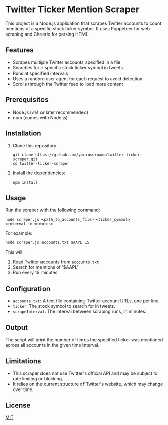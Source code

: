# Twitter Ticker Mention Scraper

This project is a Node.js application that scrapes Twitter accounts to count mentions of a specific stock ticker symbol. It uses Puppeteer for web scraping and Cheerio for parsing HTML.

## Features

- Scrapes multiple Twitter accounts specified in a file
- Searches for a specific stock ticker symbol in tweets
- Runs at specified intervals
- Uses a random user agent for each request to avoid detection
- Scrolls through the Twitter feed to load more content

## Prerequisites

- Node.js (v14 or later recommended)
- npm (comes with Node.js)

## Installation

1. Clone this repository:
   ```
   git clone https://github.com/yourusername/twitter-ticker-scraper.git
   cd twitter-ticker-scraper
   ```

2. Install the dependencies:
   ```
   npm install
   ```

## Usage

Run the scraper with the following command:

```
node scraper.js <path_to_accounts_file> <ticker_symbol> <interval_in_minutes>
```

For example:
```
node scraper.js accounts.txt $AAPL 15
```

This will:
1. Read Twitter accounts from `accounts.txt`
2. Search for mentions of '$AAPL'
3. Run every 15 minutes

## Configuration
- `accounts.txt`: A text file containing Twitter account URLs, one per line.
- `ticker`: The stock symbol to search for in tweets.
- `scrapeInterval`: The interval between scraping runs, in minutes.

## Output
The script will print the number of times the specified ticker was mentioned across all accounts in the given time interval.

## Limitations

- This scraper does not use Twitter's official API and may be subject to rate limiting or blocking.
- It relies on the current structure of Twitter's website, which may change over time.


## License

[MIT](https://choosealicense.com/licenses/mit/)
